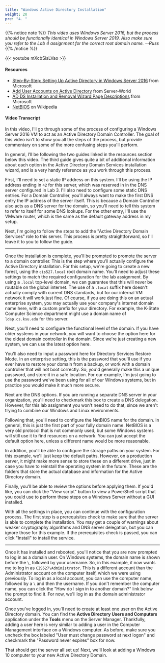 ```yaml
---
title: "Windows Active Directory Installation"
weight: 20
pre: "4. "
---
```


{{% notice note %}}
_This video uses Windows Server 2016, but the process should be functionally identical in Windows Server 2019. Also make sure you refer to the Lab 4 assignment for the correct root domain name. --Russ_
{{% /notice %}}

{{< youtube mXcbSisLVao >}}

#### Resources

* [Step-By-Step: Setting Up Active Directory in Windows Server 2016](https://blogs.technet.microsoft.com/canitpro/2017/02/22/step-by-step-setting-up-active-directory-in-windows-server-2016/) from Microsoft
* [Add User Accounts on Active Directory](https://www.server-world.info/en/note?os=Windows_Server_2016&p=active_directory&f=3) from Server-World
* [AD DS Installation and Removal Wizard Page Descriptions](https://docs.microsoft.com/en-us/windows-server/identity/ad-ds/deploy/ad-ds-installation-and-removal-wizard-page-descriptions) from Microsoft
* [NetBIOS](https://en.wikipedia.org/wiki/NetBIOS) on Wikipedia

#### Video Transcript

In this video, I'll go through some of the process of configuring a Windows Server 2016 VM to act as an Active Directory Domain Controller. The goal of this video isn't to show you all the steps of the process, but provide commentary on some of the more confusing steps you'll perform.

In general, I'll be following the two guides linked in the resources section below this video. The third guide gives quite a bit of additional information about each option in the Active Directory Domain Services installation wizard, and is a very handy reference as you work through this process.

First, I'll need to set a static IP address on this system. I'll be using the IP address ending in `42` for this server, which was reserved in in the DNS server configured in Lab 3. I'll also need to configure some static DNS entries. For a Domain Controller, you'll always want to make the first DNS entry the IP address of the server itself. This is because a Domain Controller also acts as a DNS server for the domain, so you'll need to tell this system to refer to itself for some DNS lookups. For the other entry, I'll use the VMware router, which is the same as the default gateway address in my setup.

Next, I'm going to follow the steps to add the "Active Directory Domain Services" role to this server. This process is pretty straightforward, so I'll leave it to you to follow the guide.

---

Once the installation is complete, you'll be prompted to promote the server to a domain controller. This is the step where you'll actually configure the Active Directory installation. For this setup, we're going to create a new forest, using the `cis527.local` root domain name. You'll need to adjust these settings to match the required configuration for the lab assignment. By using a `.local` top-level domain, we can guarantee that this will never be routable on the global internet. The use of a `.local` suffix here doesn't actually comply with current DNS standards, but for our internal VM network it will work just fine. Of course, if you are doing this on an actual enterprise system, you may actually use your company's internet domain name here, with a custom prefix for your directory. For example, the K-State Computer Science department might use a domain name of `ldap.cs.ksu.edu` for this server.

Next, you'll need to configure the functional level of the domain. If you have older systems in your network, you will want to choose the option here for the oldest domain controller in the domain. Since we're just creating a new system, we can use the latest option here.

You'll also need to input a password here for Directory Services Restore Mode. In an enterprise setting, this is the password that you'll use if you ever have to restore your domain from a backup, or work with a domain controller that will not boot correctly. So, you'd generally make this a unique password, and store it in a safe location. For our example, I'm just going to use the password we've been using for all of our Windows systems, but in practice you would make it much more secure.

Next are the DNS options. If you are running a separate DNS server in your organization, you'll need to checkmark this box to create a DNS delegation. However, for this lab assignment you won't need to do that, since we aren't trying to combine our Windows and Linux environments.

Following that, you'll need to configure the NetBIOS name for the domain. In general, this is just the first part of your fully domain name. NetBIOS is a very old protocol that is not commonly used, but some Windows systems will still use it to find resources on a network. You can just accept the default option here, unless a different name would be more reasonable.

In addition, you'll be able to configure the storage paths on your system. For this example, we'll just keep the default paths. However, on a production server, it might make more sense to store these on a different drive, just in case you have to reinstall the operating system in the future. These are the folders that store the actual database and information for the Active Directory domain.

Finally, you'll be able to review the options before applying them. If you'd like, you can click the "View script" button to view a PowerShell script that you could use to perform these steps on a Windows Server without a GUI installed.

With all the settings in place, you can continue with the configuration process. The first step is a prerequisites check to make sure that the server is able to complete the installation. You may get a couple of warnings about weaker cryptography algorithms and DNS server delegation, but you can ignore those for this example. If the prerequisites check is passed, you can click "Install" to install the service.

---

Once it has installed and rebooted, you'll notice that you are now prompted to log in as a domain user. On Windows systems, the domain name is shown before the `\`, followed by your username. So, in this example, it now wants me to log in as `CIS527\Administrator`. This is a different account than the Administrator account on the computer itself, which we were using previously. To log in as a local account, you can use the computer name, followed by a `\` and then the username. If you don't remember the computer name, you can click the "How do I sign in to another domain?" link below the prompt to find it. For now, we'll log in as the domain administrator account.

Once you've logged in, you'll need to create at least one user on the Active Directory domain. You can find the **Active Directory Users and Computers** application under the **Tools** menu on the Server Manager. Thankfully, adding a user here is very similar to adding a user in the Computer Management interface on a Windows computer. As before, make sure you uncheck the box labeled "User must change password at next logon" and checkmark the "Password never expires" box for now.

That should get the server all set up! Next, we'll look at adding a Windows 10 computer to your new Active Directory Domain.
